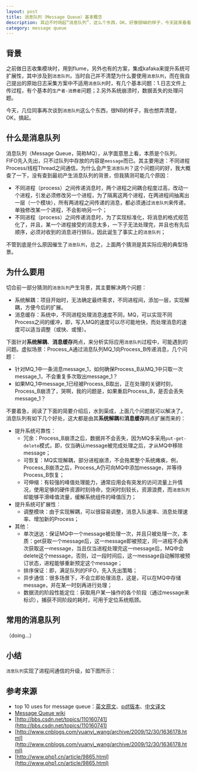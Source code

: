 ```yaml
---
layout: post
title: 消息队列（Message Queue）基本概念
description: 耳边不时响起“消息队列”，这么个东西，OK，好像很NB的样子，今天就来看看“消息队列”是个什么东西
category: message queue
---
```


## 背景

之前做日志收集模块时，用到flume，另外也有的方案，集成kafaka来提升系统可扩展性，其中涉及到`消息队列`，当时自己并不清楚为什么要使用`消息队列`，而在我自己提出的原始日志采集方案中不适用`消息队列`时，有几个基本问题：1.日志文件上传过程，有个基本的`生产者-消费者`问题；2.另外系统崩溃时，数据丢失的处理问题。

今天，几位同事再次谈到`消息队列`这么个东西，很NB的样子，我也想弄清楚，OK，搞起。

## 什么是消息队列

消息队列（Message Queue，简称MQ），从字面意思上看，本质是个队列，FIFO先入先出，只不过队列中存放的内容是`message`而已。其主要用途：不同进程Process/线程Thread之间通信。为什么会产生`消息队列`？这个问题问的好，我大概查了一下，没有查到最初产生消息队列的背景，但我猜测可能几个原因：

* 不同进程（process）之间传递消息时，两个进程之间耦合程度过高，改动一个进程，引发必须修改另一个进程，为了隔离这两个进程，在两进程间抽离出一层（一个模块），所有两进程之间传递的消息，都必须通过`消息队列`来传递，单独修改某一个进程，不会影响另一个；
* 不同进程（process）之间传递消息时，为了实现标准化，将消息的格式规范化了，并且，某一个进程接受的消息太多，一下子无法处理完，并且也有先后顺序，必须对收到的消息进行排队，因此诞生了事实上的`消息队列`；

不管到底是什么原因催生了`消息队列`，总之，上面两个猜测是其实际应用的典型场景。

## 为什么要用

切合前一部分猜测的`消息队列`产生背景，其主要解决两个问题：

* 系统解耦：项目开始时，无法确定最终需求，不同进程间，添加一层，实现解耦，方便今后的扩展。
* 消息缓存：系统中，不同进程处理消息速度不同，MQ，可以实现不同Process之间的缓冲，即，写入MQ的速度可以尽可能地快，而处理消息的速度可以适当调整（或快、或慢）。

下面针对**系统解耦**、**消息缓存**两点，来分析实际应用`消息队列`过程中，可能遇到的问题。虚拟场景：Process_A通过消息队列MQ_1向Process_B传递消息，几个问题：

* 针对MQ_1中一条消息message_1，如何确保Process_B从MQ_1中只取一次message_1，不会重复多次取出message_1？
* 如果MQ_1中message_1已经被Process_B取出，正在处理的关键时刻，Process_B崩溃了，哭啊，我的问题是，如果重启Process_B，是否会丢失message_1？

不要着急，阅读了下面的简要介绍后，水到渠成，上面几个问题就可以解决了。
消息队列有如下几个好处，这大都是由其**系统解耦**和**消息缓存**两点扩展而来的：

* 提升系统可靠性：
	* 冗余：Process_B崩溃之后，数据并不会丢失，因为MQ多采用`put-get-delete`模式，即，仅当确认message被完成处理之后，才从MQ中移除message；
	* 可恢复：MQ实现解耦，部分进程崩溃，不会拖累整个系统瘫痪，例，Process_B崩溃之后，Process_A仍可向MQ中添加message，并等待Process_B恢复；
	* 可伸缩：有较强的峰值处理能力，通常应用会有突发的访问流量上升情况，使用足够的硬件资源时刻待命，空闲时刻较长，资源浪费，而`消息队列`却能够平滑峰值流量，缓解系统组件的峰值压力；
* 提升系统可扩展性：
	* 调整模块：由于实现解耦，可以很容易调整，消息入队速率、消息处理速率、增加新的Process；
* 其他：
	* 单次送达：保证MQ中一个message被处理一次，并且只被处理一次，本质：get获取一个message后，这一message即被预定，同一进程不会再次获取这一message，当且仅当进程处理完这一message后，MQ中会delete这个message，否则，过一段时间后，这一message自动解除被预订状态，进程能够重新预定这个message；
	* 排序保证：即，满足队列的FIFO，先入先出策略；
	* 异步通信：很多场景下，不会立即处理消息，这是，可以在MQ中存储message，并在某一时刻再进行处理；
	* 数据流的阶段性能定位：获取用户某一操作的各个阶段（通过message来标识），捕获不同阶段的耗时，可用于定位系统瓶颈。


## 常用的消息队列

（doing...）

## 小结

`消息队列`实现了进程间通信的升级，如下图所示：



## 参考来源

* top 10 uses for message queue：[英文原文](http://blog.iron.io/2012/12/top-10-uses-for-message-queue.html)、[pdf版本](/download/message-queue-intro/top-10-mq.pdf)、[中文译文](http://www.oschina.net/translate/top-10-uses-for-message-queue)
* [Message Queue wiki](http://en.wikipedia.org/wiki/Message_queue)
* [http://bbs.csdn.net/topics/110160741](http://bbs.csdn.net/topics/110160741)
* [http://www.cnblogs.com/yuanyi_wang/archive/2009/12/30/1636178.html](http://www.cnblogs.com/yuanyi_wang/archive/2009/12/30/1636178.html)
* [http://www.php1.cn/article/9865.html](http://www.php1.cn/article/9865.html)




[NingG]:    http://ningg.github.com  "NingG"
